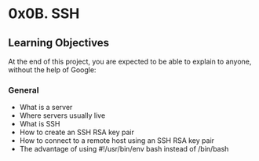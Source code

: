 # 0x0B. SSH
## Learning Objectives

At the end of this project, you are expected to be able to explain to anyone, without the help of Google:

### General

* What is a server
* Where servers usually live
* What is SSH
* How to create an SSH RSA key pair
* How to connect to a remote host using an SSH RSA key pair
* The advantage of using #!/usr/bin/env bash instead of /bin/bash
